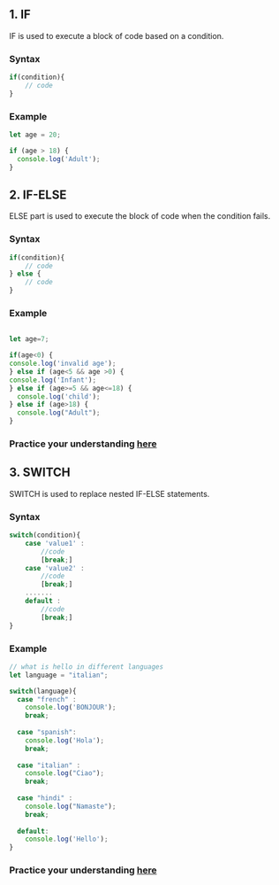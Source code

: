 ## 1. IF

IF is used to execute a block of code based on a condition. 

### Syntax

```javascript
if(condition){
    // code
}
```
### Example

```javascript
let age = 20; 

if (age > 18) {
  console.log('Adult');
}
```
## 2. IF-ELSE

ELSE part is used to execute the block of code when the condition fails.

### Syntax
```javascript
if(condition){
    // code
} else {
    // code
}
```
### Example

```javascript

let age=7;

if(age<0) {
console.log('invalid age');
} else if (age<5 && age >0) {
console.log('Infant');
} else if (age>=5 && age<=18) {
  console.log('child');
} else if (age>18) {
  console.log("Adult");
}
```

### Practice your understanding [here](https://onecompiler.com/javascript) 

## 3. SWITCH

SWITCH is used to replace nested IF-ELSE statements.

### Syntax
```javascript
switch(condition){
    case 'value1' :
        //code
        [break;]
    case 'value2' :
        //code
        [break;]
    .......
    default :
        //code
        [break;]
}
```

### Example

```javascript
// what is hello in different languages
let language = "italian";

switch(language){
  case "french" :
    console.log('BONJOUR');
    break;
  
  case "spanish":
    console.log('Hola');
    break;
  
  case "italian" :
    console.log("Ciao");
    break;
  
  case "hindi" :
    console.log("Namaste");
    break;
  
  default:
    console.log('Hello');
}
```
### Practice your understanding [here](https://onecompiler.com/javascript) 
